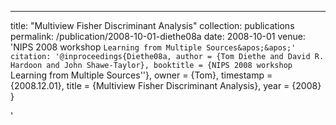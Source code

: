 ---
title: "Multiview Fisher Discriminant Analysis"
collection: publications
permalink: /publication/2008-10-01-diethe08a
date: 2008-10-01
venue: 'NIPS 2008 workshop ``Learning from Multiple Sources&apos;&apos;'
citation: '@inproceedings{Diethe08a,
 author = {Tom Diethe and David R. Hardoon and John Shawe-Taylor},
 booktitle = {NIPS 2008 workshop ``Learning from Multiple Sources&apos;&apos;},
 owner = {Tom},
 timestamp = {2008.12.01},
 title = {Multiview Fisher Discriminant Analysis},
 year = {2008}
}

'